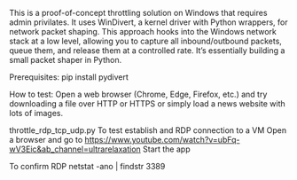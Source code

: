This is a proof-of-concept throttling solution on Windows that requires admin privilates.  It uses WinDivert, a kernel driver with Python wrappers, for network packet shaping. This approach hooks into the Windows network stack at a low level, allowing you to capture all inbound/outbound packets, queue them, and release them at a controlled rate. It’s essentially building a small packet shaper in Python.

Prerequisites: pip install pydivert

How to test: Open a web browser (Chrome, Edge, Firefox, etc.) and try downloading a file over HTTP or HTTPS or simply load a news website with lots of images.


throttle_rdp_tcp_udp.py
    To test establish and RDP connection to a VM
    Open a browser and go to https://www.youtube.com/watch?v=ubFq-wV3Eic&ab_channel=ultrarelaxation
    Start the app

To confirm RDP
    netstat -ano | findstr 3389
